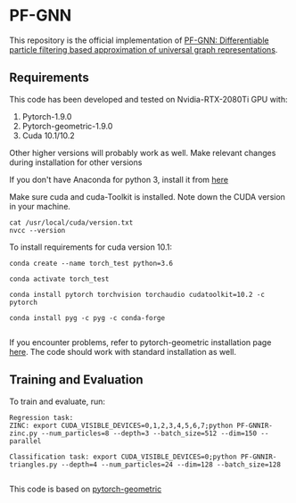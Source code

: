 # PF-GNN

This repository is the official implementation of [PF-GNN: Differentiable particle filtering based approximation of universal graph representations](). 

## Requirements
This code has been developed and tested on Nvidia-RTX-2080Ti GPU with:
1. Pytorch-1.9.0
2. Pytorch-geometric-1.9.0
3. Cuda 10.1/10.2

Other higher versions will probably work as well. Make relevant changes during installation for other versions

If you don't have Anaconda for python 3, install it from [here](https://docs.anaconda.com/anaconda/install/linux/)

Make sure cuda and cuda-Toolkit is installed. Note down the CUDA version in your machine.
```cudaversion
cat /usr/local/cuda/version.txt
nvcc --version
```

To install requirements for cuda version 10.1:

```setup
conda create --name torch_test python=3.6

conda activate torch_test

conda install pytorch torchvision torchaudio cudatoolkit=10.2 -c pytorch

conda install pyg -c pyg -c conda-forge


```
If you encounter problems, refer to pytorch-geometric installation page [here](https://pytorch-geometric.readthedocs.io/en/latest/notes/installation.html). The code should work with standard installation as well. 


## Training and Evaluation

To train and evaluate, run:

```eval
Regression task:
ZINC: export CUDA_VISIBLE_DEVICES=0,1,2,3,4,5,6,7;python PF-GNNIR-zinc.py --num_particles=8 --depth=3 --batch_size=512 --dim=150 --parallel

Classification task: export CUDA_VISIBLE_DEVICES=0;python PF-GNNIR-triangles.py --depth=4 --num_particles=24 --dim=128 --batch_size=128


```


This code is based on [pytorch-geometric](https://github.com/rusty1s/pytorch_geometric)
